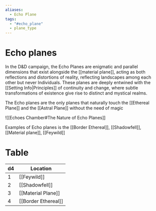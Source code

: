 ```yaml
---
aliases:
  - Echo Plane
tags:
  - "#echo_plane"
  - plane_type
---
```

# Echo planes

In the D&D campaign, the Echo Planes are enigmatic and parallel dimensions that exist alongside the [[material plane]], acting as both reflections and distortions of reality, reflecting landscapes among each other but never Individuals. These planes are deeply entwined with the [[Setting Info|Principles]] of continuity and change, where subtle transformations of existence give rise to distinct and mystical realms.

The Echo planes are the only planes that naturally touch the [[Ethereal Plane]] and the [[Astral Plane]] without the need of magic

![[Echoes Chamber#The Nature of Echo Planes]]

Examples of Echo planes is the [[Border Ethereal]], [[Shadowfell]], [[Material plane]], [[Feywild]]

# Table

| d4  | Location            |
| :-- | ------------------- |
| 1   | [[Feywild]]         |
| 2   | [[Shadowfell]]      |
| 3   | [[Material Plane]]  |
| 4   | [[Border Ethereal]] |
